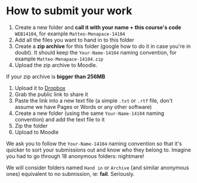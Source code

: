 # How to submit your work

1. Create a new folder and **call it with your name + this course's code** `WEB14104`, for example `Matteo-Menapace-14104`
2. Add all the files you want to hand in to this folder
3. Create a **zip archive** for this folder (google how to do it in case you're in doubt). It should keep the `Your-Name-14104` naming convention, for example `Matteo-Menapace-14104.zip`
4. Upload the zip archive to Moodle.

If your zip archive is **bigger than 256MB**

1. Upload it to [Dropbox](https://dropbox.com)
2. Grab the public link to share it 
3. Paste the link into a new text file (a simple `.txt` or `.rtf` file, don't assume we have Pages or Words or any other software)
4. Create a new folder (using the same `Your-Name-14104` naming convention) and add the text file to it 
5. Zip the folder
6. Upload to Moodle 

We ask you to follow the `Your-Name-14104` naming convention so that it's quicker to sort your submissions out and know who they belong to. Imagine you had to go through 18 anonymous folders: nightmare! 

We will consider folders named `Hand in` or `Archive` (and similar anonymous ones) equivalent to no submission, ie: **fail**. Seriously.
